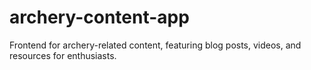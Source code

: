 # archery-content-app
Frontend for archery-related content, featuring blog posts, videos, and resources for enthusiasts.
